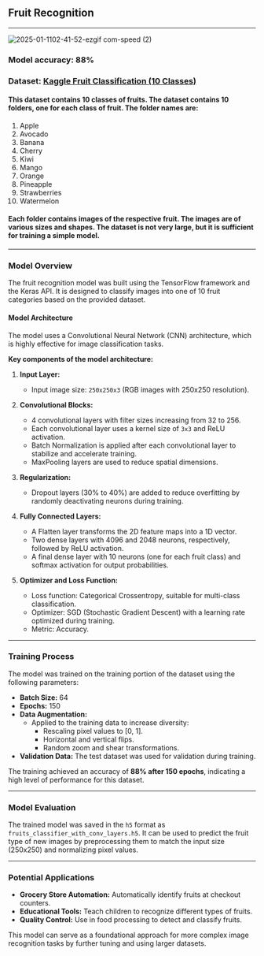 ## Fruit Recognition

---
![2025-01-1102-41-52-ezgif com-speed (2)](https://github.com/user-attachments/assets/35becbf4-bac5-4b10-b73f-a59a37355915)

### Model accuracy: 88%

### Dataset: [Kaggle Fruit Classification (10 Classes)](https://www.kaggle.com/datasets/karimabdulnabi/fruit-classification10-class/data)

#### This dataset contains 10 classes of fruits. The dataset contains 10 folders, one for each class of fruit. The folder names are:
1. Apple
2. Avocado
3. Banana
4. Cherry
5. Kiwi
6. Mango
7. Orange
8. Pineapple
9. Strawberries
10. Watermelon

#### Each folder contains images of the respective fruit. The images are of various sizes and shapes. The dataset is not very large, but it is sufficient for training a simple model.

---

### Model Overview

The fruit recognition model was built using the TensorFlow framework and the Keras API. It is designed to classify images into one of 10 fruit categories based on the provided dataset.

#### Model Architecture
The model uses a Convolutional Neural Network (CNN) architecture, which is highly effective for image classification tasks. 

**Key components of the model architecture:**
1. **Input Layer:**
   - Input image size: `250x250x3` (RGB images with 250x250 resolution).

2. **Convolutional Blocks:**
   - 4 convolutional layers with filter sizes increasing from 32 to 256.
   - Each convolutional layer uses a kernel size of `3x3` and ReLU activation.
   - Batch Normalization is applied after each convolutional layer to stabilize and accelerate training.
   - MaxPooling layers are used to reduce spatial dimensions.

3. **Regularization:**
   - Dropout layers (30% to 40%) are added to reduce overfitting by randomly deactivating neurons during training.

4. **Fully Connected Layers:**
   - A Flatten layer transforms the 2D feature maps into a 1D vector.
   - Two dense layers with 4096 and 2048 neurons, respectively, followed by ReLU activation.
   - A final dense layer with 10 neurons (one for each fruit class) and softmax activation for output probabilities.

5. **Optimizer and Loss Function:**
   - Loss function: Categorical Crossentropy, suitable for multi-class classification.
   - Optimizer: SGD (Stochastic Gradient Descent) with a learning rate optimized during training.
   - Metric: Accuracy.

---

### Training Process
The model was trained on the training portion of the dataset using the following parameters:
- **Batch Size:** 64
- **Epochs:** 150
- **Data Augmentation:** 
  - Applied to the training data to increase diversity:
    - Rescaling pixel values to [0, 1].
    - Horizontal and vertical flips.
    - Random zoom and shear transformations.
- **Validation Data:** The test dataset was used for validation during training.

The training achieved an accuracy of **88% after 150 epochs**, indicating a high level of performance for this dataset.

---

### Model Evaluation
The trained model was saved in the `h5` format as `fruits_classifier_with_conv_layers.h5`. It can be used to predict the fruit type of new images by preprocessing them to match the input size (250x250) and normalizing pixel values.

---

### Potential Applications
- **Grocery Store Automation:** Automatically identify fruits at checkout counters.
- **Educational Tools:** Teach children to recognize different types of fruits.
- **Quality Control:** Use in food processing to detect and classify fruits.

This model can serve as a foundational approach for more complex image recognition tasks by further tuning and using larger datasets.
